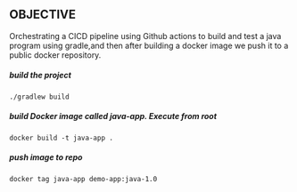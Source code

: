 ## OBJECTIVE 
Orchestrating a CICD pipeline using Github actions to build and test a java program using gradle,and then after building a docker image we push it to a public docker repository.


##### build the project

    ./gradlew build

##### build Docker image called java-app. Execute from root

    docker build -t java-app .
    
##### push image to repo 

    docker tag java-app demo-app:java-1.0
    
